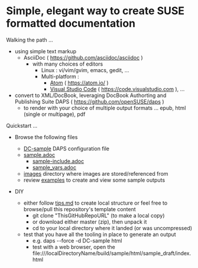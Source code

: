 
# Simple, elegant way to create SUSE formatted documentation

Walking the path ...
- using simple text markup
  - AsciiDoc ( https://github.com/asciidoc/asciidoc )
    - with many choices of editors
      - Linux : vi/vim/gvim, emacs, gedit, ...
      - Multi-platform :
        - [Atom](./images/src/Atom.gif) ( https://atom.io/ ) 
        - [Visual Studio Code](./images/src/VisualStudioCode.gif) ( https://code.visualstudio.com ), ...
- convert to XML/DocBook, leveraging DocBook Authorting and Publishing Suite DAPS ( https://github.com/openSUSE/daps )
  - to render with your choice of multiple output formats ... epub, html (single or multipage), pdf

Quickstart ...

- Browse the following files
  - [DC-sample](./DC-sample) DAPS configuration file
  - [sample.adoc](./adoc/sample.adoc) 
    - [sample-include.adoc](./adoc/sample-include.adoc)
    - [sample_vars.adoc](./adoc/sample_vars.adoc)
  - [images](./images) directory where images are stored/referenced from
  - review [examples](./examples) to create and view some sample outputs

- DIY
  - either follow [tips.md](./tips.md) to create local structure or feel free to browse/pull this repository's template content
    - git clone "ThisGitHubRepoURL" (to make a local copy)
    - or download either master (zip), then unpack it
    - cd to your local directory where it landed (or was uncompressed)
  - test that you have all the tooling in place to generate an output
    - e.g. daps --force -d DC-sample html
    - test with a web browser, open the file:///localDirectoryName/build/sample/html/sample_draft/index.html

